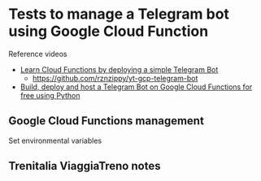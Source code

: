 # Tests to manage a Telegram bot using Google Cloud Function


Reference videos
- [Learn Cloud Functions by deploying a simple Telegram Bot](https://www.youtube.com/watch?v=olH-xCZ7zYk)
  - https://github.com/rznzippy/yt-gcp-telegram-bot
- [Build, deploy and host a Telegram Bot on Google Cloud Functions for free using Python](https://www.youtube.com/watch?v=jzwMzUAAOWk)



## Google Cloud Functions management

Set environmental variables




## Trenitalia ViaggiaTreno notes